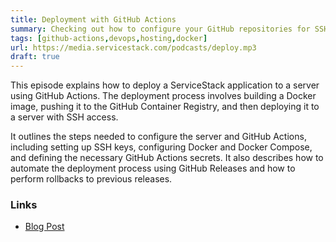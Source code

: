 ```yaml
---
title: Deployment with GitHub Actions
summary: Checking out how to configure your GitHub repositories for SSH and CDN deployments
tags: [github-actions,devops,hosting,docker]
url: https://media.servicestack.com/podcasts/deploy.mp3
draft: true
---
```


This episode explains how to deploy a ServiceStack application to a server using GitHub Actions. 
The deployment process involves building a Docker image, pushing it to the GitHub Container Registry, 
and then deploying it to a server with SSH access. 

It outlines the steps needed to configure the server and GitHub Actions, including setting up 
SSH keys, configuring Docker and Docker Compose, and defining the necessary GitHub Actions secrets. 
It also describes how to automate the deployment process using GitHub Releases and how to 
perform rollbacks to previous releases.

### Links

- [Blog Post](/posts/deploy)

